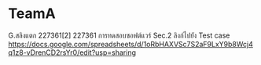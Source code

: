 # TeamA
G.สลิงแตก 227361[2]
227361 การทดสอบซอฟต์แวร์ Sec.2
ลิงก์ไปยัง Test case [⁦https://docs.google.com/spreadsheets/d/1oRbHAXVSc7S2aF9LxY9b8Wcj4q1z8-vDrenCD2rsYr0/edit?usp=sharing
](https://docs.google.com/spreadsheets/d/1oRbHAXVSc7S2aF9LxY9b8Wcj4q1z8-vDrenCD2rsYr0/edit?usp=sharing)
